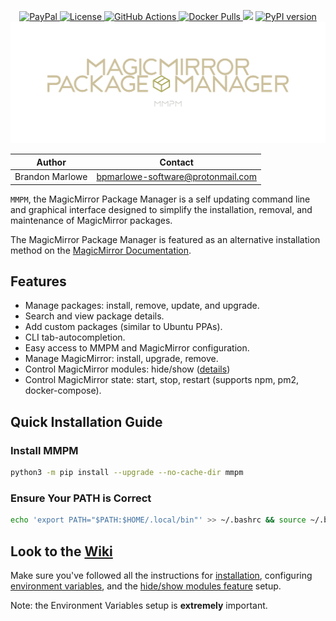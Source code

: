 <p align="center">
  <!-- badges start -->
  <a href="https://www.paypal.com/cgi-bin/webscr?cmd=_donations&business=L2ML7F8DTMAT2&currency_code=USD&source=ur" target="_blank">
    <img src="https://img.shields.io/badge/Donate-PayPal-green.svg" alt="PayPal">
  </a>
  <a href="http://choosealicense.com/licenses/mit" target="_blank">
    <img src="https://img.shields.io/badge/license-MIT-blue.svg" alt="License">
  </a>
  <a href="https://github.com/Bee-Mar/mmpm/actions" target="_blank">
    <img src="https://github.com/bee-mar/mmpm/actions/workflows/workflow.yml/badge.svg?master" alt="GitHub Actions">
  </a>
  <a href="https://hub.docker.com/r/karsten13/mmpm" target="_blank">
    <img src="https://img.shields.io/docker/pulls/karsten13/mmpm.svg" alt="Docker Pulls">
  </a>
  <img src="https://static.pepy.tech/personalized-badge/mmpm?period=total&units=abbreviation&left_color=grey&right_color=blue&left_text=Downloads">
  <a href="https://pypi.org/project/mmpm" target="_blank">
    <img src="https://img.shields.io/pypi/v/mmpm.svg" alt="PyPI version">
  </a>
  <!-- badges end -->

  <!-- main title/logo -->
  <a href="https://www.paypal.com/cgi-bin/webscr?cmd=_donations&business=L2ML7F8DTMAT2&currency_code=USD&source=ur" target="_blank">
    <img src="assets/MagicMirrorPackageManager.svg" alt="MagicMirror Package Manager">
  </a>
</p>

| Author          | Contact                           |
| --------------- | --------------------------------- |
| Brandon Marlowe | bpmarlowe-software@protonmail.com |

`MMPM`, the MagicMirror Package Manager is a self updating command line and graphical interface designed to simplify the installation, removal, and maintenance of MagicMirror packages.

The MagicMirror Package Manager is featured as an alternative installation method on the [MagicMirror Documentation](https://docs.magicmirror.builders/getting-started/installation.html#alternative-installation-methods).

## Features

- Manage packages: install, remove, update, and upgrade.
- Search and view package details.
- Add custom packages (similar to Ubuntu PPAs).
- CLI tab-autocompletion.
- Easy access to MMPM and MagicMirror configuration.
- Manage MagicMirror: install, upgrade, remove.
- Control MagicMirror modules: hide/show ([details](https://github.com/Bee-Mar/mmpm/wiki/Status,-Hide,-Show-MagicMirror-Modules))
- Control MagicMirror state: start, stop, restart (supports npm, pm2, docker-compose).

## Quick Installation Guide

### Install MMPM

```sh
python3 -m pip install --upgrade --no-cache-dir mmpm
```

### Ensure Your PATH is Correct

```sh
echo 'export PATH="$PATH:$HOME/.local/bin"' >> ~/.bashrc && source ~/.bashrc
```

## Look to the [Wiki](https://github.com/Bee-Mar/mmpm/wiki)

Make sure you've followed all the instructions for [installation](https://github.com/Bee-Mar/mmpm/wiki/MMPM-Installation), configuring [environment variables](https://github.com/Bee-Mar/mmpm/wiki/MMPM-Environment-Variables), and the [hide/show modules feature](https://github.com/Bee-Mar/mmpm/wiki/Status,-Hide,-Show-MagicMirror-Modules) setup.

Note: the Environment Variables setup is **extremely** important.
